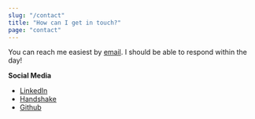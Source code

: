 ```yaml
---
slug: "/contact"
title: "How can I get in touch?"
page: "contact"
---
```


You can reach me easiest by [email](mailto:wsutton424@gmail.com). I should be able to respond within the day!
            
**Social Media**
* [LinkedIn](link:https://www.linkedin.com/in/williammagnosutton/)
* [Handshake](https://sc.joinhandshake.com/stu/users/21752730)
* [Github](https://github.com/Wsutton424)
 
